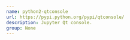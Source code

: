 ```yaml
---
name: python2-qtconsole
url: https://pypi.python.org/pypi/qtconsole/
description: Jupyter Qt console.
group: None
---
```

